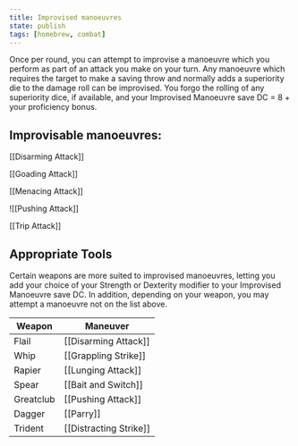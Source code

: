 ```yaml
---
title: Improvised manoeuvres
state: publish
tags: [homebrew, combat]
---
```


Once per round, you can attempt to improvise a manoeuvre which you perform as part of an attack you make on your turn. Any manoeuvre which requires the target to make a saving throw and normally adds a superiority die to the damage roll can be improvised. You forgo the rolling of any superiority dice, if available, and your Improvised Manoeuvre save DC = 8 + your proficiency bonus.

## **Improvisable manoeuvres:**

[[Disarming Attack]]

[[Goading Attack]]

[[Menacing Attack]]

![[Pushing Attack]]

[[Trip Attack]]


## **Appropriate Tools**

Certain weapons are more suited to improvised manoeuvres, letting you add your choice of your Strength or Dexterity modifier to your Improvised Manoeuvre save DC. In addition, depending on your weapon, you may attempt a manoeuvre not on the list above.

| Weapon    | Maneuver               |
| --------- | ---------------------- |
| Flail     | [[Disarming Attack]]   |
| Whip      | [[Grappling Strike]]   |
| Rapier    | [[Lunging Attack]]     |
| Spear     | [[Bait and Switch]]    |
| Greatclub | [[Pushing Attack]]     |
| Dagger    | [[Parry]]              |
| Trident   | [[Distracting Strike]] |
